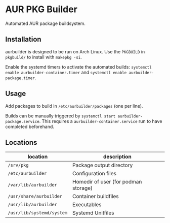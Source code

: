 # AUR PKG Builder

Automated AUR package buildsystem.


## Installation

aurbuilder is designed to be run on Arch Linux.
Use the `PKGBUILD` in `pkgbuild/` to install with `makepkg -si`.

Enable the systemd timers to activate the automated builds:
`systemctl enable aurbuilder-container.timer` and
`systemctl enable aurbuilder-package.timer`.

## Usage

Add packages to build in `/etc/aurbuilder/packages` (one per line).

Builds can be manually triggered by `systemctl start aurbuilder-package.service`.
This requires a `aurbuilder-container.service` run to have completed beforehand.

## Locations

| location | description |
| --- | --- |
| `/srv/pkg` | Package output directory |
| `/etc/aurbuilder` | Configuration files |
| `/var/lib/aurbuilder` | Homedir of user (for podman storage) |
| `/usr/share/aurbuilder` | Container buildfiles |
| `/usr/lib/aurbuilder` | Executables |
| `/usr/lib/systemd/system` | Systemd Unitfiles |
